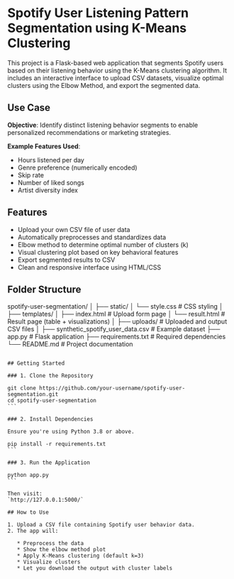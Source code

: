 
# Spotify User Listening Pattern Segmentation using K-Means Clustering

This project is a Flask-based web application that segments Spotify users based on their listening behavior using the K-Means clustering algorithm. It includes an interactive interface to upload CSV datasets, visualize optimal clusters using the Elbow Method, and export the segmented data.

## Use Case

**Objective**: Identify distinct listening behavior segments to enable personalized recommendations or marketing strategies.

**Example Features Used**:
- Hours listened per day
- Genre preference (numerically encoded)
- Skip rate
- Number of liked songs
- Artist diversity index

## Features

- Upload your own CSV file of user data
- Automatically preprocesses and standardizes data
- Elbow method to determine optimal number of clusters (k)
- Visual clustering plot based on key behavioral features
- Export segmented results to CSV
- Clean and responsive interface using HTML/CSS

## Folder Structure

spotify-user-segmentation/
│
├── static/
│   └── style.css                # CSS styling
│
├── templates/
│   ├── index.html               # Upload form page
│   └── result.html              # Result page (table + visualizations)
│
├── uploads/                     # Uploaded and output CSV files
│
├── synthetic_spotify_user_data.csv # Example dataset
├── app.py                       # Flask application
├── requirements.txt             # Required dependencies
└── README.md                    # Project documentation
````

## Getting Started

### 1. Clone the Repository

git clone https://github.com/your-username/spotify-user-segmentation.git
cd spotify-user-segmentation
```

### 2. Install Dependencies

Ensure you're using Python 3.8 or above.

pip install -r requirements.txt
```

### 3. Run the Application

python app.py
```

Then visit:
`http://127.0.0.1:5000/`

## How to Use

1. Upload a CSV file containing Spotify user behavior data.
2. The app will:

   * Preprocess the data
   * Show the elbow method plot
   * Apply K-Means clustering (default k=3)
   * Visualize clusters
   * Let you download the output with cluster labels
